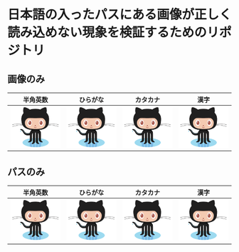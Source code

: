 # 日本語の入ったパスにある画像が正しく読み込めない現象を検証するためのリポジトリ

## 画像のみ

|半角英数|ひらがな|カタカナ|漢字|
|:--:|:--:|:--:|:--:|
|<img src="./Octocat.png">| <img src="./おくときゃっと.png">| <img src="./オクトキャット.png">| <img src="./蛸足猫.png">|

## パスのみ

|半角英数|ひらがな|カタカナ|漢字|
|:--:|:--:|:--:|:--:|
|<img src="./English/Octocat.png">| <img src="./ひらがな/Octocat.png">| <img src="./カタカナ/Octocat.png">| <img src="./漢字/Octocat.png">|


